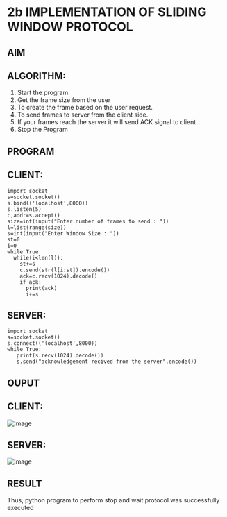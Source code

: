 # 2b IMPLEMENTATION OF SLIDING WINDOW PROTOCOL
## AIM
## ALGORITHM:
1. Start the program.
2. Get the frame size from the user
3. To create the frame based on the user request.
4. To send frames to server from the client side.
5. If your frames reach the server it will send ACK signal to client
6. Stop the Program
## PROGRAM
## CLIENT:
```
import socket
s=socket.socket()
s.bind(('localhost',8000))
s.listen(5)
c,addr=s.accept()
size=int(input("Enter number of frames to send : "))
l=list(range(size))
s=int(input("Enter Window Size : "))
st=0
i=0
while True:
  while(i<len(l)):
    st+=s
    c.send(str(l[i:st]).encode())
    ack=c.recv(1024).decode()
    if ack:
      print(ack)
      i+=s
```

## SERVER:
```
import socket
s=socket.socket()
s.connect(('localhost',8000))
while True: 
   print(s.recv(1024).decode())
   s.send("acknowledgement recived from the server".encode())
```

## OUPUT
## CLIENT:
![image](https://github.com/user-attachments/assets/f965b705-1e23-4ae9-8a24-f4de591ba72b)

## SERVER:
![image](https://github.com/user-attachments/assets/c179a9ca-8121-40b7-847c-59ecc53e6475)

## RESULT
Thus, python program to perform stop and wait protocol was successfully executed
